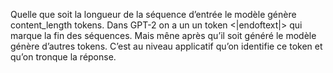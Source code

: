Quelle que soit la longueur de la séquence d’entrée le modèle génère content_length tokens.
Dans GPT-2 on a un un token <|endoftext|> qui marque la fin des séquences. Mais mêne après qu’il soit généré le modèle génère d’autres tokens. C’est au niveau applicatif qu’on identifie ce token et qu’on tronque la réponse.